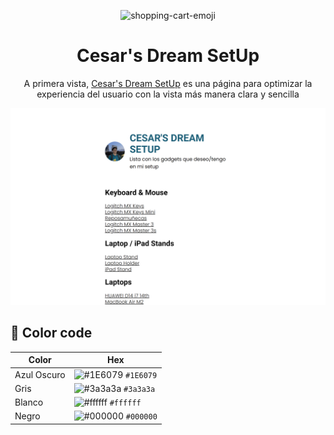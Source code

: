 <p align="center">
<img src="https://img.icons8.com/?size=100&id=2TlXnKX7oZXI&format=png&color=000000" alt="shopping-cart-emoji">
</p>
<h1 align="center">Cesar's Dream SetUp</h1>
<p align="center">A primera vista, <a href="https://listsetup.vercel.app/" target="_blank">Cesar's Dream SetUp</a> es una página para optimizar la experiencia del usuario con la vista más manera clara y sencilla</p>

<img src="src/img/website.png">

## 🎨 Color code

| Color           | Hex                                                                |
| ----------------|--------------------------------------------------------------------|
| Azul Oscuro     | ![#1E6079](https://via.placeholder.com/10/1E6079?text=+) `#1E6079` |
| Gris            | ![#3a3a3a](https://via.placeholder.com/10/3a3a3a?text=+) `#3a3a3a` |
| Blanco          | ![#ffffff](https://via.placeholder.com/10/ffffff?text=+) `#ffffff` |
| Negro           | ![#000000](https://via.placeholder.com/10/000000?text=+) `#000000` |

